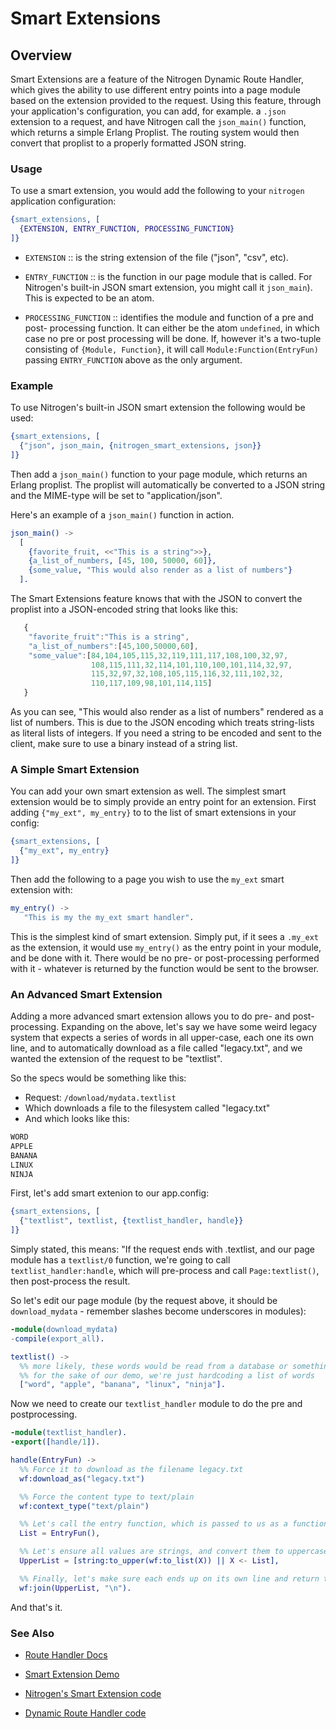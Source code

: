 <!-- dash: Smart Extensions | Guide | ###:Section -->


# Smart Extensions

## Overview

  Smart Extensions are a feature of the Nitrogen Dynamic Route Handler, which
  gives the ability to use different entry points into a page module based on
  the extension provided to the request. Using this feature, through your
  application's configuration, you can add, for example. a `.json` extension to
  a request, and have Nitrogen call the `json_main()` function, which returns a
  simple Erlang Proplist.  The routing system would then convert that proplist
  to a properly formatted JSON string.

### Usage

  To use a smart extension, you would add the following to
  your `nitrogen` application configuration:

```erlang
{smart_extensions, [
  {EXTENSION, ENTRY_FUNCTION, PROCESSING_FUNCTION}
]}

```
    
 *  `EXTENSION` :: is the string extension of the file
    ("json", "csv", etc).

 *  `ENTRY_FUNCTION` :: is the function in our page module that
    is called. For Nitrogen's built-in JSON smart extension, you might call
    it `json_main`). This is expected to be an atom.

 *  `PROCESSING_FUNCTION` :: identifies the module and function
    of a pre and post- processing function. It can either be the atom
    `undefined`, in which case no pre or post processing will be done.  If,
    however it's a two-tuple consisting of `{Module, Function}`, it will call
    `Module:Function(EntryFun)` passing `ENTRY_FUNCTION` above as the only
    argument.

### Example

  To use Nitrogen's built-in JSON smart extension the following would be
  used:
  
```erlang
{smart_extensions, [
  {"json", json_main, {nitrogen_smart_extensions, json}}
]}

```
    
  Then add a `json_main()` function to your page module, which
  returns an Erlang proplist. The proplist will automatically be
  converted to a JSON string and the MIME-type will be set to
  "application/json".

  Here's an example of a `json_main()` function in action.

```erlang
json_main() ->
  [
    {favorite_fruit, <<"This is a string">>},
    {a_list_of_numbers, [45, 100, 50000, 60]},
    {some_value, "This would also render as a list of numbers"}
  ].

```

   The Smart Extensions feature knows that with the JSON to convert the
   proplist into a JSON-encoded string that looks like this:

```javascript
   {
    "favorite_fruit":"This is a string",
    "a_list_of_numbers":[45,100,50000,60],
    "some_value":[84,104,105,115,32,119,111,117,108,100,32,97,
                  108,115,111,32,114,101,110,100,101,114,32,97,
                  115,32,97,32,108,105,115,116,32,111,102,32,
                  110,117,109,98,101,114,115]
   }

```

  As you can see, "This would also render as a list of numbers" rendered as a
  list of numbers. This is due to the JSON encoding which treats string-lists
  as literal lists of integers. If you need a string to be encoded and sent to
  the client, make sure to use a binary instead of a string list.

### A Simple Smart Extension

  You can add your own smart extension as well.  The simplest smart extension would be to simply provide an entry point for an extension. First adding `{"my_ext", my_entry}` to to the list of smart extensions in your config:

```erlang
{smart_extensions, [
  {"my_ext", my_entry}
]}

```

Then add the following to a page you wish to use the `my_ext` smart extension with:

```erlang
my_entry() ->
   "This is my the my_ext smart handler".

```

  This is the simplest kind of smart extension.  Simply put, if it sees a
  `.my_ext` as the extension, it would use `my_entry()` as the entry point
  in your module, and be done with it. There would be no pre- or
  post-processing performed with it - whatever is returned by the function
  would be sent to the browser.

### An Advanced Smart Extension

   Adding a more advanced smart extension allows you to do pre- and
   post-processing.  Expanding on the above, let's say we have some weird
   legacy system that expects a series of words in all upper-case, each one its
   own line, and to automatically download as a file called "legacy.txt", and
   we wanted the extension of the request to be "textlist".

   So the specs would be something like this:

 *  Request: `/download/mydata.textlist`
 *  Which downloads a file to the filesystem called "legacy.txt"
 *  And which looks like this:
```txt
WORD
APPLE
BANANA
LINUX
NINJA

```

  First, let's add smart extenion to our app.config:

```erlang
{smart_extensions, [
  {"textlist", textlist, {textlist_handler, handle}}
]}

```

   Simply stated, this means: "If the request ends with .textlist, and our page
   module has a `textlist/0` function, we're going to call
   `textlist_handler:handle`, which will pre-process and call
   `Page:textlist()`, then post-process the result.

So let's edit our page module (by the request above, it should be `download_mydata` - remember slashes become underscores in modules):

```erlang
-module(download_mydata)
-compile(export_all).

textlist() ->
  %% more likely, these words would be read from a database or something, but
  %% for the sake of our demo, we're just hardcoding a list of words
  ["word", "apple", "banana", "linux", "ninja"].

```

Now we need to create our `textlist_handler` module to do the pre and postprocessing.

```erlang
-module(textlist_handler).
-export([handle/1]).

handle(EntryFun) ->
  %% Force it to download as the filename legacy.txt
  wf:download_as("legacy.txt")

  %% Force the content type to text/plain
  wf:context_type("text/plain")

  %% Let's call the entry function, which is passed to us as a function.
  List = EntryFun(),

  %% Let's ensure all values are strings, and convert them to uppercase:
  UpperList = [string:to_upper(wf:to_list(X)) || X <- List],

  %% Finally, let's make sure each ends up on its own line and return that
  wf:join(UpperList, "\n").

```

And that's it.  

### See Also

 *  [Route Handler Docs](route.md)

 *  [Smart Extension Demo](http://nitrogenproject.com/demos/smart_extension)

 *  [Nitrogen's Smart Extension code](https://github.com/nitrogen/nitrogen_core/blob/ws/src/handlers/route/nitrogen_smart_extensions.erl)

 *  [Dynamic Route Handler code](https://github.com/nitrogen/nitrogen_core/blob/ws/src/handlers/route/dynamic_route_handler.erl)

